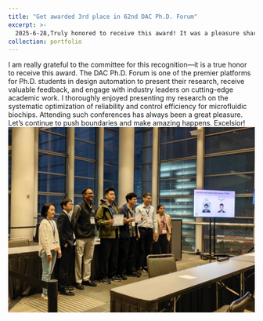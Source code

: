 ```yaml
---
title: "Get awarded 3rd place in 62nd DAC Ph.D. Forum"
excerpt: >-
  2025-6-28,Truly honored to receive this award! It was a pleasure sharing my research and engaging in such meaningful discussions.<br/><img src='/images/dacforum.jpg'>
collection: portfolio
---
```


I am really grateful to the committee for this recognition—it is a true honor to receive this award.
The DAC Ph.D. Forum is one of the premier platforms for Ph.D. students in design automation to present their research, receive valuable feedback, and engage with industry leaders on cutting-edge academic work. I thoroughly enjoyed presenting my research on the systematic optimization of reliability and control efficiency for microfluidic biochips.
Attending such conferences has always been a great pleasure. Let’s continue to push boundaries and make amazing happens. Excelsior!
<br/><img src='/images/dacforum.jpg'>


